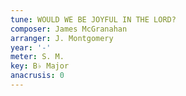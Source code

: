 ```yaml
---
tune: WOULD WE BE JOYFUL IN THE LORD?
composer: James McGranahan
arranger: J. Montgomery
year: '-'
meter: S. M.
key: B♭ Major
anacrusis: 0
---
```

